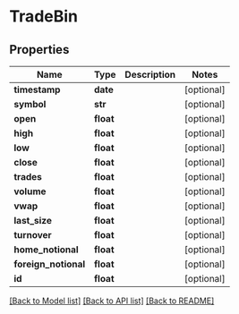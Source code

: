 # TradeBin

## Properties
Name | Type | Description | Notes
------------ | ------------- | ------------- | -------------
**timestamp** | **date** |  | [optional] 
**symbol** | **str** |  | [optional] 
**open** | **float** |  | [optional] 
**high** | **float** |  | [optional] 
**low** | **float** |  | [optional] 
**close** | **float** |  | [optional] 
**trades** | **float** |  | [optional] 
**volume** | **float** |  | [optional] 
**vwap** | **float** |  | [optional] 
**last_size** | **float** |  | [optional] 
**turnover** | **float** |  | [optional] 
**home_notional** | **float** |  | [optional] 
**foreign_notional** | **float** |  | [optional] 
**id** | **float** |  | [optional] 

[[Back to Model list]](../README.md#documentation-for-models) [[Back to API list]](../README.md#documentation-for-api-endpoints) [[Back to README]](../README.md)


